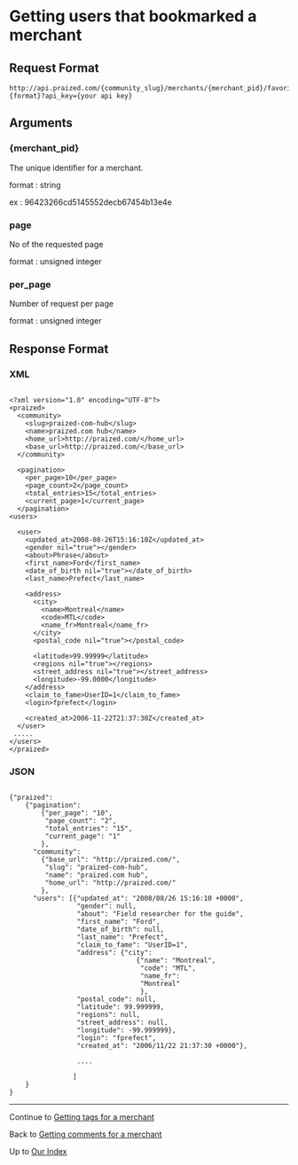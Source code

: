 # Getting users that bookmarked a merchant #

## Request Format ##
```
http://api.praized.com/{community_slug}/merchants/{merchant_pid}/favorites.{format}?api_key={your api key}
```
## Arguments ##

### {merchant\_pid} ###

The unique identifier for a merchant.

format : string

ex : 96423266cd5145552decb67454b13e4e

### page ###

No of the requested page

format : unsigned integer

### per\_page ###

Number of request per page

format : unsigned integer

## Response Format ##

### XML ###

```

<?xml version="1.0" encoding="UTF-8"?>
<praized>
  <community>
    <slug>praized-com-hub</slug>
    <name>praized.com hub</name>
    <home_url>http://praized.com/</home_url>
    <base_url>http://praized.com/</base_url>
  </community>

  <pagination>
    <per_page>10</per_page>
    <page_count>2</page_count>
    <total_entries>15</total_entries>
    <current_page>1</current_page>
  </pagination>
<users>

  <user>
    <updated_at>2008-08-26T15:16:10Z</updated_at>
    <gender nil="true"></gender>
    <about>Phrase</about>
    <first_name>Ford</first_name>
    <date_of_birth nil="true"></date_of_birth>
    <last_name>Prefect</last_name>

    <address>
      <city>
        <name>Montreal</name>
        <code>MTL</code>
        <name_fr>Montreal</name_fr>
      </city>
      <postal_code nil="true"></postal_code>

      <latitude>99.99999</latitude>
      <regions nil="true"></regions>
      <street_address nil="true"></street_address>
      <longitude>-99.0000</longitude>
    </address>
    <claim_to_fame>UserID=1</claim_to_fame>
    <login>fprefect</login>

    <created_at>2006-11-22T21:37:30Z</created_at>
  </user>
 .....
</users>
</praized>

```

### JSON ###

```

{"praized": 
	{"pagination": 
		{"per_page": "10", 
		 "page_count": "2", 
		 "total_entries": "15", 
		 "current_page": "1"
		}, 
	  "community": 
	  	{"base_url": "http://praized.com/", 
	  	 "slug": "praized-com-hub",
	  	 "name": "praized.com hub", 
	  	 "home_url": "http://praized.com/"
	  	}, 
	  "users": [{"updated_at": "2008/08/26 15:16:10 +0000", 
	             "gender": null, 
	             "about": "Field researcher for the guide", 
	             "first_name": "Ford", 
	             "date_of_birth": null, 
	             "last_name": "Prefect", 
	             "claim_to_fame": "UserID=1", 
	             "address": {"city": 
	             				{"name": "Montreal", 
	             				 "code": "MTL", 
	             				 "name_fr": 
	             				 "Montreal"
	             				 }, 
	             "postal_code": null, 
	             "latitude": 99.999999, 
	             "regions": null, 
	             "street_address": null, 
	             "longitude": -99.999999}, 
	             "login": "fprefect", 
	             "created_at": "2006/11/22 21:37:30 +0000"}, 
	             
	             ....
	             
				]
	}
}

```



---


Continue to [Getting tags for a merchant](GET_Merchant_Tags.md)

Back to [Getting comments for a merchant](GET_Merchant_Comments.md)

Up to [Our Index](API.md)